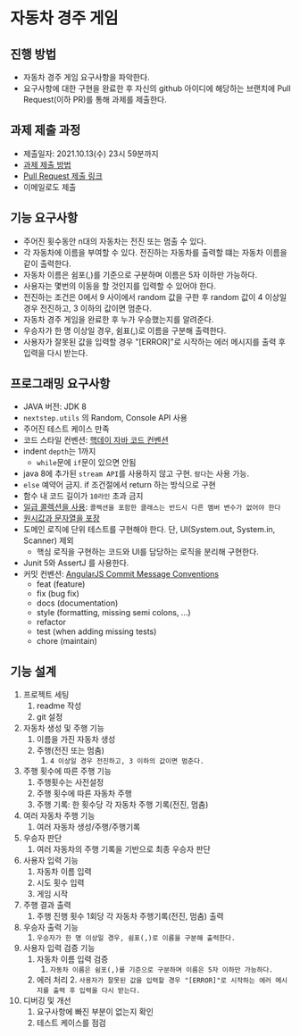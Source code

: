 # 자동차 경주 게임


## 진행 방법
* 자동차 경주 게임 요구사항을 파악한다.
* 요구사항에 대한 구현을 완료한 후 자신의 github 아이디에 해당하는 브랜치에 Pull Request(이하 PR)를 통해 과제를 제출한다.

## 과제 제출 과정
* 제출일자: 2021.10.13(수) 23시 59분까지
* [과제 제출 방법](https://github.com/next-step/nextstep-docs/tree/master/precourse)
* [Pull Request 제출 링크](https://github.com/next-step/java-racingcar-precourse/pulls)
* 이메일로도 제출

## 기능 요구사항
- 주어진 횟수동안 n대의 자동차는 전진 또는 멈출 수 있다.
- 각 자동차에 이름을 부여할 수 있다. 전진하는 자동차를 출력할 떄는 자동차 이름을 같이 출력한다.
- 자동차 이름은 쉼포(,)를 기준으로 구분하며 이름은 5자 이하만 가능하다.
- 사용자는 몇번의 이동을 할 것인지를 입력할 수 있어야 한다.
- 전진하는 조건은 0에서 9 사이에서 random 값을 구한 후 random 값이 4 이상일 경우 전진하고, 3 이하의 값이면 멈춘다.
- 자동차 경주 게임을 완료한 후 누가 우승했는지를 알려준다.
- 우승자가 한 명 이상일 경우, 쉼표(,)로 이름을 구분해 출력한다.
- 사용자가 잘못된 값을 입력할 경우 "[ERROR]"로 시작하는 에러 메시지를 출력 후 입력을 다시 받는다.

## 프로그래밍 요구사항
- JAVA 버전: JDK 8
- `nextstep.utils` 의 Random, Console API 사용
- 주어진 테스트 케이스 만족
- 코드 스타일 컨벤션: [핵데이 자바 코드 컨벤션](https://naver.github.io/hackday-conventions-java/)
- indent `depth`는 1까지
  - `while`문에 `if`문이 있으면 안됨
- java 8에 추가된 `stream API`를 사용하지 않고 구현. `람다`는 사용 가능.
- `else` 예약어 금지. if 조건절에서 return 하는 방식으로 구현
- 함수 내 코드 길이가 `10라인` 초과 금지
- [일급 콜렉션을 사용](https://developerfarm.wordpress.com/2012/02/01/object_calisthenics_/): `콜렉션을 포함한 클래스는 반드시 다른 멤버 변수가 없어야 한다`
- [원시값과 문자열을 포장](https://developerfarm.wordpress.com/2012/01/27/object_calisthenics_4/)
- 도메인 로직에 단위 테스트를 구현해야 한다. 단, UI(System.out, System.in, Scanner) 제외
  - 핵심 로직을 구현하는 코드와 UI를 담당하는 로직을 분리해 구현한다.
- Junit 5와 AssertJ 를 사용한다.
- 커밋 컨벤션: [AngularJS Commit Message Conventions](https://gist.github.com/stephenparish/9941e89d80e2bc58a153)
  - feat (feature)
  - fix (bug fix)
  - docs (documentation)
  - style (formatting, missing semi colons, …)
  - refactor
  - test (when adding missing tests)
  - chore (maintain)

## 기능 설계
1. 프로젝트 세팅
   1. readme 작성
   2. git 설정
2. 자동차 생성 및 주행 기능
   1. 이름을 가진 자동차 생성
   2. 주행(전진 또는 멈춤)
      1. `4 이상일 경우 전진하고, 3 이하의 값이면 멈춘다.`
3. 주행 횟수에 따른 주행 기능
   1. 주행횟수는 사전설정 
   2. 주행 횟수에 따른 자동차 주행
   3. 주행 기록: 한 횟수당 각 자동차 주행 기록(전진, 멈춤)
4. 여러 자동차 주행 기능
   1. 여러 자동차 생성/주행/주행기록
5. 우승자 판단
   1. 여러 자동차의 주행 기록을 기반으로 최종 우승자 판단
6. 사용자 입력 기능
   1. 자동차 이름 입력
   2. 시도 횟수 입력
   3. 게임 시작
7. 주행 결과 출력
   1. 주행 진행 횟수 1회당 각 자동차 주행기록(전진, 멈춤) 출력 
8. 우승자 출력 기능
   1. `우승자가 한 명 이상일 경우, 쉼표(,)로 이름을 구분해 출력한다.`
9. 사용자 입력 검증 기능
   1. 자동차 이름 입력 검증
      1. `자동차 이름은 쉼포(,)를 기준으로 구분하며 이름은 5자 이하만 가능하다.`
   2. 에러 처리
      2. `사용자가 잘못된 값을 입력할 경우 "[ERROR]"로 시작하는 에러 메시지를 출력 후 입력을 다시 받는다.`
10. 디버깅 및 개선
    1. 요구사항에 빠진 부분이 없는지 확인
    2. 테스트 케이스를 점검
